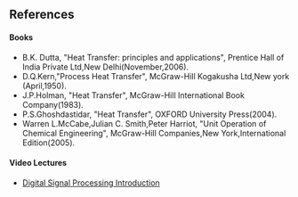 ## References
#### Books
- B.K. Dutta, "Heat Transfer: principles and applications", Prentice Hall of India Private Ltd,New Delhi(November,2006).
- D.Q.Kern,"Process Heat Transfer", McGraw-Hill Kogakusha Ltd,New york (April,1950).
- J.P.Holman, "Heat Transfer", McGraw-Hill International Book Company(1983).
- P.S.Ghoshdastidar, "Heat Transfer", OXFORD University Press(2004).
- Warren L.McCabe,Julian C. Smith,Peter Harriot, "Unit Operation of Chemical Engineering", McGraw-Hill Companies,New York,International Edition(2005).

#### Video Lectures
- [Digital Signal Processing Introduction](https://nptel.ac.in/)


